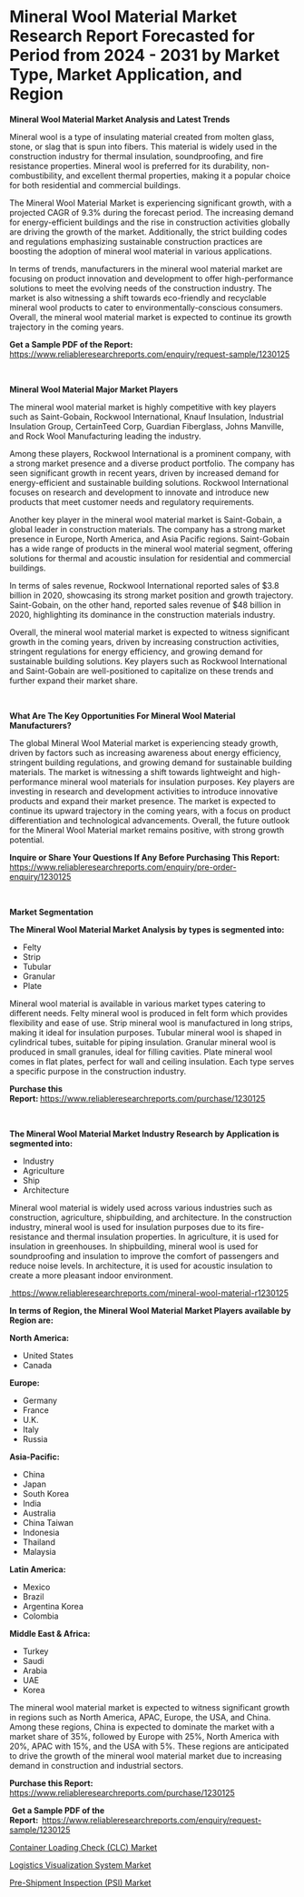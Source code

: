 <p><h1>Mineral Wool Material Market Research Report Forecasted for Period from 2024 -  2031 by Market Type, Market Application, and Region</h1></p><p><strong>Mineral Wool Material Market Analysis and Latest Trends</strong></p>
<p><p>Mineral wool is a type of insulating material created from molten glass, stone, or slag that is spun into fibers. This material is widely used in the construction industry for thermal insulation, soundproofing, and fire resistance properties. Mineral wool is preferred for its durability, non-combustibility, and excellent thermal properties, making it a popular choice for both residential and commercial buildings.</p><p>The Mineral Wool Material Market is experiencing significant growth, with a projected CAGR of 9.3% during the forecast period. The increasing demand for energy-efficient buildings and the rise in construction activities globally are driving the growth of the market. Additionally, the strict building codes and regulations emphasizing sustainable construction practices are boosting the adoption of mineral wool material in various applications.</p><p>In terms of trends, manufacturers in the mineral wool material market are focusing on product innovation and development to offer high-performance solutions to meet the evolving needs of the construction industry. The market is also witnessing a shift towards eco-friendly and recyclable mineral wool products to cater to environmentally-conscious consumers. Overall, the mineral wool material market is expected to continue its growth trajectory in the coming years.</p></p>
<p><strong>Get a Sample PDF of the Report:&nbsp;</strong> <a href="https://www.reliableresearchreports.com/enquiry/request-sample/1230125">https://www.reliableresearchreports.com/enquiry/request-sample/1230125</a></p>
<p>&nbsp;</p>
<p><strong>Mineral Wool Material Major Market Players</strong></p>
<p><p>The mineral wool material market is highly competitive with key players such as Saint-Gobain, Rockwool International, Knauf Insulation, Industrial Insulation Group, CertainTeed Corp, Guardian Fiberglass, Johns Manville, and Rock Wool Manufacturing leading the industry. </p><p>Among these players, Rockwool International is a prominent company, with a strong market presence and a diverse product portfolio. The company has seen significant growth in recent years, driven by increased demand for energy-efficient and sustainable building solutions. Rockwool International focuses on research and development to innovate and introduce new products that meet customer needs and regulatory requirements.</p><p>Another key player in the mineral wool material market is Saint-Gobain, a global leader in construction materials. The company has a strong market presence in Europe, North America, and Asia Pacific regions. Saint-Gobain has a wide range of products in the mineral wool material segment, offering solutions for thermal and acoustic insulation for residential and commercial buildings.</p><p>In terms of sales revenue, Rockwool International reported sales of $3.8 billion in 2020, showcasing its strong market position and growth trajectory. Saint-Gobain, on the other hand, reported sales revenue of $48 billion in 2020, highlighting its dominance in the construction materials industry.</p><p>Overall, the mineral wool material market is expected to witness significant growth in the coming years, driven by increasing construction activities, stringent regulations for energy efficiency, and growing demand for sustainable building solutions. Key players such as Rockwool International and Saint-Gobain are well-positioned to capitalize on these trends and further expand their market share.</p></p>
<p>&nbsp;</p>
<p><strong>What Are The Key Opportunities For Mineral Wool Material Manufacturers?</strong></p>
<p><p>The global Mineral Wool Material market is experiencing steady growth, driven by factors such as increasing awareness about energy efficiency, stringent building regulations, and growing demand for sustainable building materials. The market is witnessing a shift towards lightweight and high-performance mineral wool materials for insulation purposes. Key players are investing in research and development activities to introduce innovative products and expand their market presence. The market is expected to continue its upward trajectory in the coming years, with a focus on product differentiation and technological advancements. Overall, the future outlook for the Mineral Wool Material market remains positive, with strong growth potential.</p></p>
<p><strong>Inquire or Share Your Questions If Any Before Purchasing This Report:</strong> <a href="https://www.reliableresearchreports.com/enquiry/pre-order-enquiry/1230125">https://www.reliableresearchreports.com/enquiry/pre-order-enquiry/1230125</a></p>
<p>&nbsp;</p>
<p><strong>Market Segmentation</strong></p>
<p><strong>The Mineral Wool Material Market Analysis by types is segmented into:</strong></p>
<p><ul><li>Felty</li><li>Strip</li><li>Tubular</li><li>Granular</li><li>Plate</li></ul></p>
<p><p>Mineral wool material is available in various market types catering to different needs. Felty mineral wool is produced in felt form which provides flexibility and ease of use. Strip mineral wool is manufactured in long strips, making it ideal for insulation purposes. Tubular mineral wool is shaped in cylindrical tubes, suitable for piping insulation. Granular mineral wool is produced in small granules, ideal for filling cavities. Plate mineral wool comes in flat plates, perfect for wall and ceiling insulation. Each type serves a specific purpose in the construction industry.</p></p>
<p><strong>Purchase this Report:&nbsp;</strong><a href="https://www.reliableresearchreports.com/purchase/1230125">https://www.reliableresearchreports.com/purchase/1230125</a></p>
<p>&nbsp;</p>
<p><strong>The Mineral Wool Material Market Industry Research by Application is segmented into:</strong></p>
<p><ul><li>Industry</li><li>Agriculture</li><li>Ship</li><li>Architecture</li></ul></p>
<p><p>Mineral wool material is widely used across various industries such as construction, agriculture, shipbuilding, and architecture. In the construction industry, mineral wool is used for insulation purposes due to its fire-resistance and thermal insulation properties. In agriculture, it is used for insulation in greenhouses. In shipbuilding, mineral wool is used for soundproofing and insulation to improve the comfort of passengers and reduce noise levels. In architecture, it is used for acoustic insulation to create a more pleasant indoor environment.</p></p>
<p><a href="https://www.reliableresearchreports.com/mineral-wool-material-r1230125">&nbsp;https://www.reliableresearchreports.com/mineral-wool-material-r1230125</a></p>
<p><strong>In terms of Region, the Mineral Wool Material Market Players available by Region are:</strong></p>
<p>
    <p> <strong> North America: </strong>
        <ul>
            <li>United States</li>
            <li>Canada</li>
        </ul>
        </p> 
    <p> <strong> Europe: </strong>
        <ul>
            <li>Germany</li>
            <li>France</li>
            <li>U.K.</li>
            <li>Italy</li>
            <li>Russia</li>
        </ul>
        </p> 
    <p> <strong> Asia-Pacific: </strong>
        <ul>
            <li>China</li>
            <li>Japan</li>
            <li>South Korea</li>
            <li>India</li>
            <li>Australia</li>
            <li>China Taiwan</li>
            <li>Indonesia</li>
            <li>Thailand</li>
            <li>Malaysia</li>
        </ul>
        </p> 
    <p> <strong> Latin America: </strong>
        <ul>
            <li>Mexico</li>
            <li>Brazil</li>
            <li>Argentina Korea</li>
            <li>Colombia</li>
        </ul>
        </p> 
    <p> <strong> Middle East & Africa: </strong>
        <ul>
            <li>Turkey</li>
            <li>Saudi</li>
            <li>Arabia</li>
            <li>UAE</li>
            <li>Korea</li>
        </ul>
    </p>
    </p>
<p><p>The mineral wool material market is expected to witness significant growth in regions such as North America, APAC, Europe, the USA, and China. Among these regions, China is expected to dominate the market with a market share of 35%, followed by Europe with 25%, North America with 20%, APAC with 15%, and the USA with 5%. These regions are anticipated to drive the growth of the mineral wool material market due to increasing demand in construction and industrial sectors.</p></p>
<p><strong>Purchase this Report: </strong><a href="https://www.reliableresearchreports.com/purchase/1230125">https://www.reliableresearchreports.com/purchase/1230125</a></p>
<p>&nbsp;<strong>Get a Sample PDF of the Report:&nbsp;&nbsp;</strong><a href="https://www.reliableresearchreports.com/enquiry/request-sample/1230125">https://www.reliableresearchreports.com/enquiry/request-sample/1230125</a></p>
<p><strong></strong></p>
<p><p><a href="https://github.com/hzxpgedq27/Market-Research-Report-List-1/blob/main/container-loading-check-clc-market.md">Container Loading Check (CLC) Market</a></p><p><a href="https://github.com/waylose1223/Market-Research-Report-List-1/blob/main/logistics-visualization-system-market.md">Logistics Visualization System Market</a></p><p><a href="https://github.com/EdwarWatkinXXdd/Market-Research-Report-List-1/blob/main/pre-shipment-inspection-psi-market.md">Pre-Shipment Inspection (PSI) Market</a></p></p>